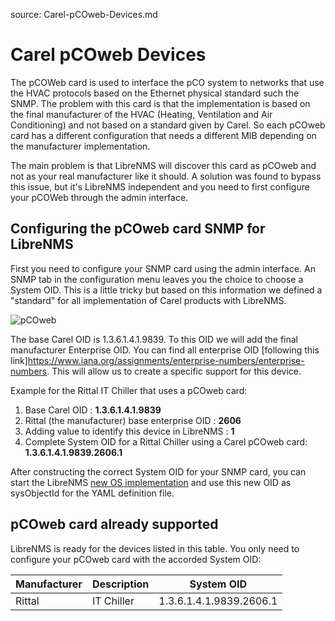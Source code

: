 source: Carel-pCOweb-Devices.md

# Carel pCOweb Devices
The pCOWeb card is used to interface the pCO system to networks that use the HVAC protocols based on the Ethernet physical standard such the SNMP. The problem with this card is that the implementation is based on the final manufacturer of the HVAC (Heating, Ventilation and Air Conditioning) and not based on a standard given by Carel. So each pCOweb card has a different configuration that needs a different MIB depending on the manufacturer implementation.

The main problem is that LibreNMS will discover this card as pCOweb and not as your real manufacturer like it should. A solution was found to bypass this issue, but it's LibreNMS independent and you need to first configure your pCOWeb through the admin interface.

## Configuring the pCOweb card SNMP for LibreNMS
First you need to configure your SNMP card using the admin interface. An SNMP tab in the configuration menu leaves you the choice to choose a System OID. This is a little tricky but based on this information we defined a "standard" for all implementation of Carel products with LibreNMS.

![pCOweb](/img/carelpcowebsystemoid.png)

The base Carel OID is 1.3.6.1.4.1.9839. To this OID we will add the final manufacturer Enterprise OID. You can find all enterprise OID [following this link]https://www.iana.org/assignments/enterprise-numbers/enterprise-numbers. This will allow us to create a specific support for this device.

Example for the Rittal IT Chiller that uses a pCOweb card:
1. Base Carel OID : **1.3.6.1.4.1.9839**
2. Rittal (the manufacturer) base enterprise OID : **2606**
3. Adding value to identify this device in LibreNMS : **1**
4. Complete System OID for a Rittal Chiller using a Carel pCOweb card: **1.3.6.1.4.1.9839.2606.1**

After constructing the correct System OID for your SNMP card, you can start the LibreNMS [new OS implementation](Developing/Support-New-OS/) and use this new OID as sysObjectId for the YAML definition file.

## pCOweb card already supported
LibreNMS is ready for the devices listed in this table. You only need to configure your pCOweb card with the accorded System OID:

| Manufacturer | Description | System OID |
| ------------ | ------------- | ------------ |
| Rittal | IT Chiller | 1.3.6.1.4.1.9839.2606.1 |
